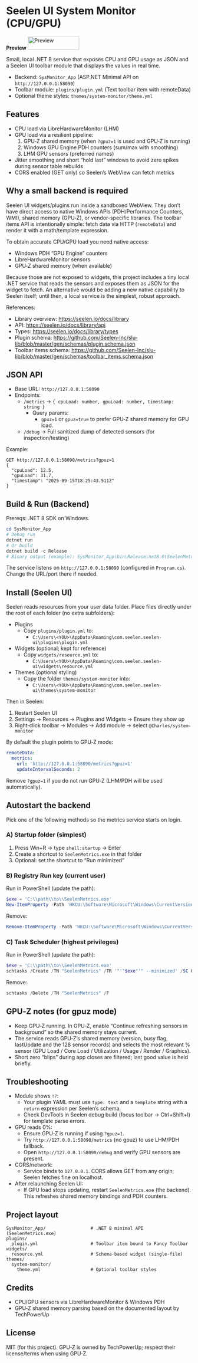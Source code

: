 # Seelen UI System Monitor (CPU/GPU)

**Preview**
<img width="139" height="36" alt="Preview" src="https://github.com/user-attachments/assets/f22bd83e-a5a8-4490-9863-bd8977c1e918" />

Small, local .NET 8 service that exposes CPU and GPU usage as JSON and a Seelen UI toolbar module that displays the values in real time.

- Backend: `SysMonitor_App` (ASP.NET Minimal API on `http://127.0.0.1:58090`)
- Toolbar module: `plugins/plugin.yml` (Text toolbar item with remoteData)
- Optional theme styles: `themes/system-monitor/theme.yml`

## Features
- CPU load via LibreHardwareMonitor (LHM)
- GPU load via a resilient pipeline:
  1) GPU‑Z shared memory (when `?gpuz=1` is used and GPU‑Z is running)
  2) Windows GPU Engine PDH counters (sum/max with smoothing)
  3) LHM GPU sensors (preferred names)
- Jitter smoothing and short “hold last” windows to avoid zero spikes during sensor table rebuilds
- CORS enabled (GET only) so Seelen’s WebView can fetch metrics

## Why a small backend is required
Seelen UI widgets/plugins run inside a sandboxed WebView. They don’t have direct access to native Windows APIs (PDH/Performance Counters, WMI), shared memory (GPU‑Z), or vendor-specific libraries. The toolbar items API is intentionally simple: fetch data via HTTP (`remoteData`) and render it with a math/template expression.

To obtain accurate CPU/GPU load you need native access:
- Windows PDH “GPU Engine” counters
- LibreHardwareMonitor sensors
- GPU‑Z shared memory (when available)

Because those are not exposed to widgets, this project includes a tiny local .NET service that reads the sensors and exposes them as JSON for the widget to fetch. An alternative would be adding a new native capability to Seelen itself; until then, a local service is the simplest, robust approach.

References:
- Library overview: https://seelen.io/docs/library
- API: https://seelen.io/docs/library/api
- Types: https://seelen.io/docs/library/types
- Plugin schema: https://github.com/Seelen-Inc/slu-lib/blob/master/gen/schemas/plugin.schema.json
- Toolbar items schema: https://github.com/Seelen-Inc/slu-lib/blob/master/gen/schemas/toolbar_items.schema.json

## JSON API
- Base URL: `http://127.0.0.1:58090`
- Endpoints:
  - `/metrics` → `{ cpuLoad: number, gpuLoad: number, timestamp: string }`
    - Query params:
      - `gpuz=1` or `gpuz=true` to prefer GPU‑Z shared memory for GPU load.
  - `/debug` → Full sanitized dump of detected sensors (for inspection/testing)

Example:
```http
GET http://127.0.0.1:58090/metrics?gpuz=1
{
  "cpuLoad": 12.5,
  "gpuLoad": 31.7,
  "timestamp": "2025-09-15T18:25:43.511Z"
}
```

## Build & Run (Backend)
Prereqs: .NET 8 SDK on Windows.

```powershell
cd SysMonitor_App
# Debug run
dotnet run
# Or build
dotnet build -c Release
# Binary output (example): SysMonitor_App\bin\Release\net8.0\SeelenMetrics.exe
```

The service listens on `http://127.0.0.1:58090` (configured in `Program.cs`). Change the URL/port there if needed.

## Install (Seelen UI)
Seelen reads resources from your user data folder. Place files directly under the root of each folder (no extra subfolders):

- Plugins
  - Copy `plugins/plugin.yml` to:
    - `C:\Users\<YOU>\AppData\Roaming\com.seelen.seelen-ui\plugins\plugin.yml`
- Widgets (optional; kept for reference)
  - Copy `widgets/resource.yml` to:
    - `C:\Users\<YOU>\AppData\Roaming\com.seelen.seelen-ui\widgets\resource.yml`
- Themes (optional styling)
  - Copy the folder `themes/system-monitor` into:
    - `C:\Users\<YOU>\AppData\Roaming\com.seelen.seelen-ui\themes\system-monitor`

Then in Seelen:
1) Restart Seelen UI
2) Settings → Resources → Plugins and Widgets → Ensure they show up
3) Right‑click toolbar → Modules → Add module → select `@Charles/system-monitor`

By default the plugin points to GPU‑Z mode:
```yaml
remoteData:
  metrics:
    url: 'http://127.0.0.1:58090/metrics?gpuz=1'
    updateIntervalSeconds: 2
```
Remove `?gpuz=1` if you do not run GPU‑Z (LHM/PDH will be used automatically).

## Autostart the backend
Pick one of the following methods so the metrics service starts on login.

### A) Startup folder (simplest)
1) Press Win+R → type `shell:startup` → Enter
2) Create a shortcut to `SeelenMetrics.exe` in that folder
3) Optional: set the shortcut to “Run minimized”

### B) Registry Run key (current user)
Run in PowerShell (update the path):
```powershell
$exe = 'C:\\path\\to\\SeelenMetrics.exe'
New-ItemProperty -Path 'HKCU:\Software\Microsoft\Windows\CurrentVersion\Run' -Name 'SeelenMetrics' -PropertyType String -Value '"' + $exe + '" --minimized' -Force
```
Remove:
```powershell
Remove-ItemProperty -Path 'HKCU:\Software\Microsoft\Windows\CurrentVersion\Run' -Name 'SeelenMetrics'
```

### C) Task Scheduler (highest privileges)
Run in PowerShell (update the path):
```powershell
$exe = 'C:\\path\\to\\SeelenMetrics.exe'
schtasks /Create /TN "SeelenMetrics" /TR '"'"$exe"'" --minimized' /SC ONLOGON /RL HIGHEST /F
```
Remove:
```powershell
schtasks /Delete /TN "SeelenMetrics" /F
```

## GPU‑Z notes (for gpuz mode)
- Keep GPU‑Z running. In GPU‑Z, enable “Continue refreshing sensors in background” so the shared memory stays current.
- The service reads GPU‑Z’s shared memory (version, busy flag, lastUpdate and the 128 sensor records) and selects the most relevant % sensor (GPU Load / Core Load / Utilization / Usage / Render / Graphics).
- Short zero “blips” during app closes are filtered; last good value is held briefly.

## Troubleshooting
- Module shows `!?`:
  - Your plugin YAML must use `type: text` and a `template` string with a `return` expression per Seelen’s schema.
  - Check DevTools in Seelen debug build (focus toolbar → Ctrl+Shift+I) for template parse errors.
- GPU reads 0%:
  - Ensure GPU‑Z is running if using `?gpuz=1`.
  - Try `http://127.0.0.1:58090/metrics` (no gpuz) to use LHM/PDH fallback.
  - Open `http://127.0.0.1:58090/debug` and verify GPU sensors are present.
- CORS/network:
  - Service binds to `127.0.0.1`. CORS allows GET from any origin; Seelen fetches fine on localhost.
- After relaunching Seelen UI:
  - If GPU load stops updating, restart `SeelenMetrics.exe` (the backend). This refreshes shared memory bindings and PDH counters.

## Project layout
```
SysMonitor_App/                 # .NET 8 minimal API (SeelenMetrics.exe)
plugins/
  plugin.yml                    # Toolbar item bound to Fancy Toolbar
widgets/
  resource.yml                  # Schema-based widget (single-file)
themes/
  system-monitor/
    theme.yml                   # Optional toolbar styles
```

## Credits
- CPU/GPU sensors via LibreHardwareMonitor & Windows PDH
- GPU‑Z shared memory parsing based on the documented layout by TechPowerUp

## License
MIT (for this project). GPU‑Z is owned by TechPowerUp; respect their license/terms when using GPU‑Z.

